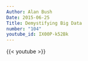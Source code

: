 ```yaml
---
Author: Alan Bush
Date: 2015-06-25
Title: Demystifying Big Data
number: "104"
youtube_id: IX00P-k52Bk
---
```


{{< youtube >}}
